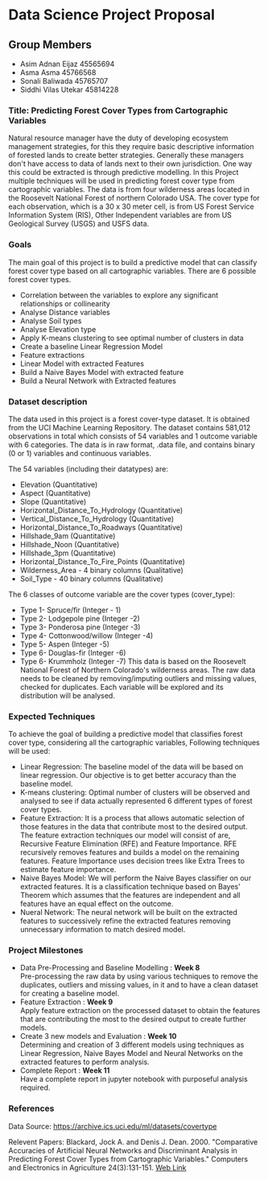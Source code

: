 Data Science Project Proposal
===

Group Members
---
* Asim Adnan Eijaz 45565694
* Asma Asma 45766568
* Sonali Baliwada 45765707
* Siddhi Vilas Utekar 45814228

### Title: Predicting Forest Cover Types from Cartographic Variables
Natural resource manager have the duty of developing ecosystem management strategies, for this they require basic descriptive information of forested lands to create better strategies. Generally these managers don't have access to data of lands next to their own jurisdiction. One way this could be extracted is through predictive modelling.
In this Project multiple techniques will be used in predicting forest cover type from cartographic variables. The data is from four wilderness areas located in the Roosevelt National Forest of northern Colorado USA.
The cover type for each observation, which is a 30 x 30 meter cell, is from US Forest Service Information System (RIS), Other Independent variables are from US Geological Survey (USGS) and USFS data.


### Goals
The main goal of this project is to build a predictive model that can classify forest cover type based on all cartographic variables. There are 6 possible forest cover types.
* Correlation between the variables to explore any significant relationships or collinearity
* Analyse Distance variables
* Analyse Soil types
* Analyse Elevation type
* Apply K-means clustering to see optimal number of clusters in data
* Create a baseline Linear Regression Model
* Feature extractions
* Linear Model with extracted Features
* Build a Naive Bayes Model with extracted feature
* Build a Neural Network with Extracted features

### Dataset description
The data used in this project is a forest cover-type dataset. It is obtained from the UCI Machine Learning Repository. The dataset contains 581,012 observations in total which consists of 54 variables and 1 outcome variable with 6 categories. The data is in raw format, .data file, and contains binary (0 or 1) variables and continuous variables.

The 54 variables (including their datatypes) are:
* Elevation (Quantitative)
* Aspect (Quantitative)
* Slope (Quantitative)
* Horizontal_Distance_To_Hydrology (Quantitative)
* Vertical_Distance_To_Hydrology (Quantitative)
* Horizontal_Distance_To_Roadways (Quantitative)
* Hillshade_9am (Quantitative)
* Hillshade_Noon (Quantitative)
* Hillshade_3pm (Quantitative)
* Horizontal_Distance_To_Fire_Points (Quantitative)
* Wilderness_Area - 4 binary columns (Qualitative)
* Soil_Type - 40 binary columns (Qualitative)

The 6 classes of outcome variable are the cover types (cover_type):
* Type 1- Spruce/fir (Integer - 1)
* Type 2- Lodgepole pine (Integer -2)
* Type 3- Ponderosa pine (Integer -3)
* Type 4- Cottonwood/willow (Integer -4)
* Type 5- Aspen (Integer -5)
* Type 6- Douglas-fir (Integer -6)
* Type 6- Krummholz (Integer -7)
This data is based on the Roosevelt National Forest of Northern Colorado's  wilderness areas.
The raw data needs to be cleaned by removing/imputing outliers and missing values, checked for duplicates. Each variable will be explored and its distribution will be analysed.

### Expected Techniques
To achieve the goal of building a predictive model that classifies forest cover type, considering all the cartographic variables, Following techniques will be used:
* Linear Regression:  The baseline model of the data will be based on linear regression. Our objective is to get better accuracy than the baseline model.
* K-means clustering: Optimal number of clusters will be observed and analysed to see if data actually represented 6 different types of forest cover types.
* Feature Extraction: It is a process that allows automatic selection of those features in the data that contribute most to the desired output. The feature extraction techniques our model will consist of are, Recursive Feature Elimination (RFE) and Feature Importance. RFE recursively removes features and builds a model on the remaining features. Feature Importance uses decision trees like Extra Trees to estimate feature importance.
* Naive Bayes Model: We will perform the Naive Bayes classifier on our extracted features. It is a classification technique based on Bayes' Theorem which assumes that the features are independent and all features have an equal effect on the outcome.
* Nueral Network: The neural network will be built on the extracted features to successively refine the extracted features removing unnecessary information to match desired model.

### Project Milestones
* Data Pre-Processing and Baseline Modelling : **Week 8**  
Pre-processing the raw data by using various techniques to remove the duplicates, outliers and missing values, in it and to have a clean dataset for creating a baseline model.
* Feature Extraction : **Week 9**  
Apply feature extraction on the processed dataset to obtain the features that are contributing the most to the desired output to create further models.
* Create 3 new models and Evaluation : **Week 10**  
Determining and creation of 3 different models using techniques as Linear Regression, Naive Bayes Model and Neural Networks on the extracted features to perform analysis.
* Complete Report : **Week 11**  
Have a complete report in jupyter notebook with purposeful analysis required.

### References
Data Source: https://archive.ics.uci.edu/ml/datasets/covertype

Relevent Papers: Blackard, Jock A. and Denis J. Dean. 2000. "Comparative Accuracies of Artificial Neural Networks and Discriminant Analysis in Predicting Forest Cover Types from Cartographic Variables." Computers and Electronics in Agriculture 24(3):131-151. [Web Link](http://rexa.info/paper/d44ba72ee840ac929fb2b78f6d9f6c6b408ff1da)
